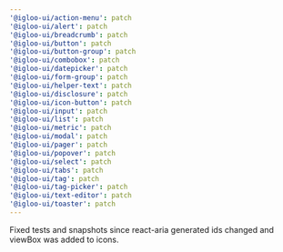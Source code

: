```yaml
---
'@igloo-ui/action-menu': patch
'@igloo-ui/alert': patch
'@igloo-ui/breadcrumb': patch
'@igloo-ui/button': patch
'@igloo-ui/button-group': patch
'@igloo-ui/combobox': patch
'@igloo-ui/datepicker': patch
'@igloo-ui/form-group': patch
'@igloo-ui/helper-text': patch
'@igloo-ui/disclosure': patch
'@igloo-ui/icon-button': patch
'@igloo-ui/input': patch
'@igloo-ui/list': patch
'@igloo-ui/metric': patch
'@igloo-ui/modal': patch
'@igloo-ui/pager': patch
'@igloo-ui/popover': patch
'@igloo-ui/select': patch
'@igloo-ui/tabs': patch
'@igloo-ui/tag': patch
'@igloo-ui/tag-picker': patch
'@igloo-ui/text-editor': patch
'@igloo-ui/toaster': patch
---
```


Fixed tests and snapshots since react-aria generated ids changed and viewBox was added to icons.
